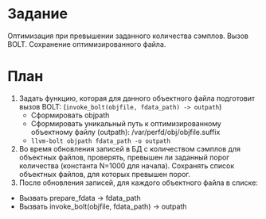 # Задание
Оптимизация при превышении заданного количества сэмплов. Вызов BOLT.
    Сохранение оптимизированного файла.
# План
1. Задать функцию, которая для данного объектного файла подготовит вызов BOLT:
(`invoke_bolt(objfile, fdata_path) -> outpath`)
    - Сформировать objpath
    - Сформировать уникальный путь к оптимизированному объектному файлу (outpath):
        /var/perfd/obj/objfile.suffix
    - `llvm-bolt objpath fdata_path -o outpath`
1. Во время обновления записей в БД с количеством сэмплов для объектных файлов,
    проверять, превышен ли заданный порог количества (константа N=1000 для
    начала). Сохранять список объектных файлов, для которых превышен порог.
2. После обновления записей, для каждого объектного файла в списке:
- Вызвать prepare_fdata -> fdata_path
- Вызвать invoke_bolt(objfile, fdata_path) -> outpath
